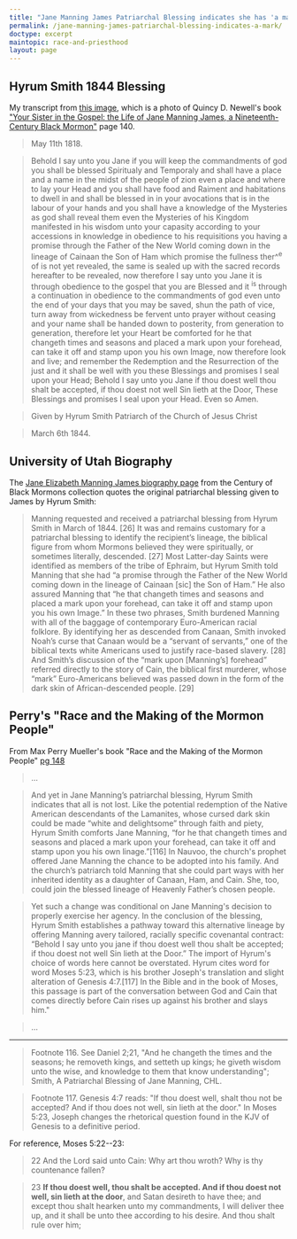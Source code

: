 ```yaml
---
title: "Jane Manning James Patriarchal Blessing indicates she has 'a mark' and 'lineage of Cainaan the Son of Ham'"
permalink: /jane-manning-james-patriarchal-blessing-indicates-a-mark/
doctype: excerpt
maintopic: race-and-priesthood
layout: page
---
```


## Hyrum Smith 1844 Blessing

My transcript from [this image](https://i.redd.it/hqpgnlp1jgo91.jpg), which is a photo of Quincy D. Newell's book ["Your Sister in the Gospel: the Life of Jane Manning James, a Nineteenth-Century Black Mormon"](https://www.worldcat.org/title/your-sister-in-the-gospel-the-life-of-jane-manning-james-a-nineteenth-century-black-mormon/oclc/949911883) page 140.

> May 11th 1818.

> Behold I say unto you Jane if you will keep the commandments of god you shall be blessed Spiritualy and Temporaly and shall have a place and a name in the midst of the people of zion even a place and where to lay your Head and you shall have food and Raiment and habitations to dwell in and shall be blessed in in your avocations that is in the labour of your hands and you shall have a knowledge of the Mysteries as god shall reveal them even the Mysteries of his Kingdom manifested in his wisdom unto your capasity according to your accessions in knowledge in obedience to his requisitions you having a promise through the Father of the New World coming down in the lineage of Cainaan the Son of Ham which promise the fullness ther\^<sup>e</sup> of is not yet revealed, the same is sealed up with the sacred records hereafter to be revealed, now therefore I say unto you Jane it is through obedience to the gospel that you are Blessed and it <sup>is</sup> through a continuation in obedience to the commandments of god even unto the end of your days that you may be saved, shun the path of vice, turn away from wickedness be fervent unto prayer without ceasing and your name shall be handed down to posterity, from generation to generation, therefore let your Heart be comforted for he that changeth times and seasons and placed a mark upon your forehead, can take it off and stamp upon you his own Image, now therefore look and live; and remember the Redemption and the Resurrection of the just and it shall be well with you these Blessings and promises I seal upon your Head; Behold I say unto you Jane if thou doest well thou shalt be accepted, if thou doest not well Sin lieth at the Door, These Blessings and promises I seal upon your Head. Even so Amen.

> Given by Hyrum Smith Patriarch of the Church of Jesus Christ

> March 6th 1844.

## University of Utah Biography

The [Jane Elizabeth Manning James biography page](https://web.archive.org/web/20220712091333/https://exhibits.lib.utah.edu/s/century-of-black-mormons/page/james-jane-elizabeth-manning#_edn26) from the Century of Black Mormons collection quotes the original patriarchal blessing given to James by Hyrum Smith:

> Manning requested and received a patriarchal blessing from Hyrum Smith in March of 1844. [26] It was and remains customary for a patriarchal blessing to identify the recipient’s lineage, the biblical figure from whom Mormons believed they were spiritually, or sometimes literally, descended. [27] Most Latter-day Saints were identified as members of the tribe of Ephraim, but Hyrum Smith told Manning that she had “a promise through the Father of the New World coming down in the lineage of Cainaan [sic] the Son of Ham.” He also assured Manning that “he that changeth times and seasons and placed a mark upon your forehead, can take it off and stamp upon you his own Image.” In these two phrases, Smith burdened Manning with all of the baggage of contemporary Euro-American racial folklore. By identifying her as descended from Canaan, Smith invoked Noah’s curse that Canaan would be a “servant of servants,” one of the biblical texts white Americans used to justify race-based slavery. [28] And Smith’s discussion of the “mark upon [Manning’s] forehead” referred directly to the story of Cain, the biblical first murderer, whose “mark” Euro-Americans believed was passed down in the form of the dark skin of African-descended people. [29]

## Perry's "Race and the Making of the Mormon People"

From Max Perry Mueller's book "Race and the Making of the Mormon People" [pg 148](https://books.google.com/books?id=hB8wDwAAQBAJ&q=%22mark+upon+your+forehead%22#v=snippet&q=%22mark%20upon%20your%20forehead%22&f=false)

> ...

> And yet in Jane Manning’s patriarchal blessing, Hyrum Smith indicates that all is not lost. Like the potential redemption of the Native American descendants of the Lamanites, whose cursed dark skin could be made “white and delightsome” through faith and piety, Hyrum Smith comforts Jane Manning, “for he that changeth times and seasons and placed a mark upon your forehead, can take it off and stamp upon you his own linage.”[116] In Nauvoo, the church's prophet offered Jane Manning the chance to be adopted into his family. And the church’s patriarch told Manning that she could part ways with her inherited identity as a daughter of Canaan, Ham, and Cain. She, too, could join the blessed lineage of Heavenly Father’s chosen people.

> Yet such a change was conditional on Jane Manning's decision to properly exercise her agency. In the conclusion of the blessing, Hyrum Smith establishes a pathway toward this alternative lineage by offering Manning avery tailored, racially specific covenantal contract: “Behold I say unto you jane if thou doest well thou shalt be accepted; if thou doest not well Sin lieth at the Door.” The import of Hyrum's choice of words here cannot be overstated. Hyrum cites word for word Moses 5:23, which is his brother Joseph's translation and slight alteration of Genesis 4:7.[117] In the Bible and in the book of Moses, this passage is part of the conversation between God and Cain that comes directly before Cain rises up against his brother and slays him."

> ...

---

> Footnote 116. See Daniel 2;21, "And he changeth the times and the seasons; he removeth kings, and setteth up kings; he giveth wisdom unto the wise, and knowledge to them that know understanding"; Smith, A Patriarchal Blessing of Jane Manning, CHL.

> Footnote 117. Genesis 4:7 reads: "If thou doest well, shalt thou not be accepted? And if thou does not well, sin lieth at the door." In Moses 5:23, Joseph changes the rhetorical question found in the KJV of Genesis to a definitive period.

For reference, Moses 5:22--23:

> 22 And the Lord said unto Cain: Why art thou wroth? Why is thy countenance fallen?

> 23 **If thou doest well, thou shalt be accepted. And if thou doest not well, sin lieth at the door**, and Satan desireth to have thee; and except thou shalt hearken unto my commandments, I will deliver thee up, and it shall be unto thee according to his desire. And thou shalt rule over him;
